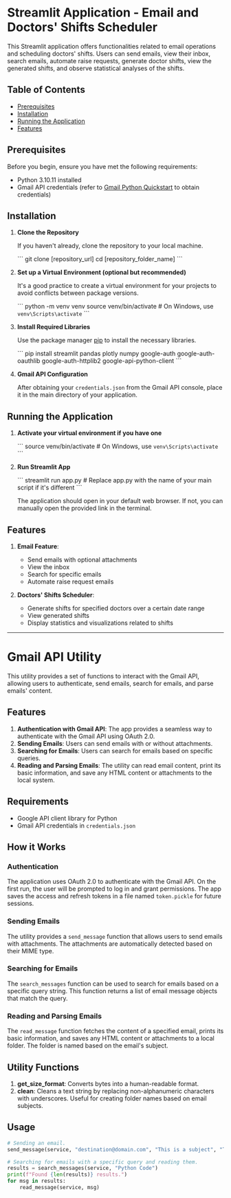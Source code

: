 # Streamlit Application - Email and Doctors' Shifts Scheduler

This Streamlit application offers functionalities related to email operations and scheduling doctors' shifts. Users can send emails, view their inbox, search emails, automate raise requests, generate doctor shifts, view the generated shifts, and observe statistical analyses of the shifts.

## Table of Contents

- [Prerequisites](#prerequisites)
- [Installation](#installation)
- [Running the Application](#running-the-application)
- [Features](#features)

## Prerequisites

Before you begin, ensure you have met the following requirements:

- Python 3.10.11 installed
- Gmail API credentials (refer to [Gmail Python Quickstart](https://developers.google.com/gmail/api/quickstart/python) to obtain credentials)

## Installation

1. **Clone the Repository**

   If you haven't already, clone the repository to your local machine.

   \`\`\`
   git clone [repository_url]
   cd [repository_folder_name]
   \`\`\`

2. **Set up a Virtual Environment (optional but recommended)**

   It's a good practice to create a virtual environment for your projects to avoid conflicts between package versions.

   \`\`\`
   python -m venv venv
   source venv/bin/activate  # On Windows, use `venv\Scripts\activate`
   \`\`\`

3. **Install Required Libraries**

   Use the package manager [pip](https://pip.pypa.io/en/stable/) to install the necessary libraries.

   \`\`\`
   pip install streamlit pandas plotly numpy google-auth google-auth-oauthlib google-auth-httplib2 google-api-python-client
   \`\`\`

4. **Gmail API Configuration**

   After obtaining your `credentials.json` from the Gmail API console, place it in the main directory of your application.

## Running the Application

1. **Activate your virtual environment if you have one**

   \`\`\`
   source venv/bin/activate  # On Windows, use `venv\Scripts\activate`
   \`\`\`

2. **Run Streamlit App**

   \`\`\`
   streamlit run app.py  # Replace app.py with the name of your main script if it's different
   \`\`\`

   The application should open in your default web browser. If not, you can manually open the provided link in the terminal.

## Features

1. **Email Feature**: 
    - Send emails with optional attachments
    - View the inbox
    - Search for specific emails
    - Automate raise request emails

2. **Doctors' Shifts Scheduler**:
    - Generate shifts for specified doctors over a certain date range
    - View generated shifts
    - Display statistics and visualizations related to shifts

---


# Gmail API Utility

This utility provides a set of functions to interact with the Gmail API, allowing users to authenticate, send emails, search for emails, and parse emails' content.

## Features

1. **Authentication with Gmail API**: The app provides a seamless way to authenticate with the Gmail API using OAuth 2.0.
2. **Sending Emails**: Users can send emails with or without attachments.
3. **Searching for Emails**: Users can search for emails based on specific queries.
4. **Reading and Parsing Emails**: The utility can read email content, print its basic information, and save any HTML content or attachments to the local system.

## Requirements

- Google API client library for Python
- Gmail API credentials in `credentials.json`

## How it Works

### Authentication

The application uses OAuth 2.0 to authenticate with the Gmail API. On the first run, the user will be prompted to log in and grant permissions. The app saves the access and refresh tokens in a file named `token.pickle` for future sessions.

### Sending Emails

The utility provides a `send_message` function that allows users to send emails with attachments. The attachments are automatically detected based on their MIME type.

### Searching for Emails

The `search_messages` function can be used to search for emails based on a specific query string. This function returns a list of email message objects that match the query.

### Reading and Parsing Emails

The `read_message` function fetches the content of a specified email, prints its basic information, and saves any HTML content or attachments to a local folder. The folder is named based on the email's subject.

## Utility Functions

1. **get_size_format**: Converts bytes into a human-readable format.
2. **clean**: Cleans a text string by replacing non-alphanumeric characters with underscores. Useful for creating folder names based on email subjects.

## Usage

```python
# Sending an email.
send_message(service, "destination@domain.com", "This is a subject", "This is the body of the email", ["test.txt", "anyfile.png"])

# Searching for emails with a specific query and reading them.
results = search_messages(service, "Python Code")
print(f"Found {len(results)} results.")
for msg in results:
    read_message(service, msg)
